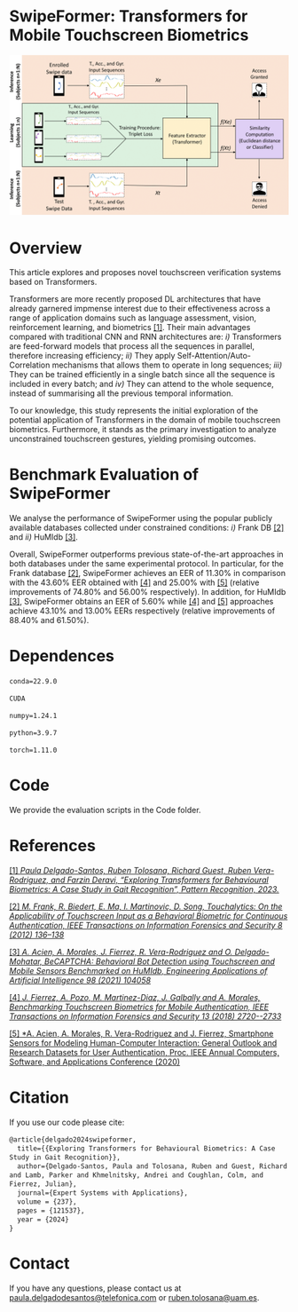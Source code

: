 # SwipeFormer: Transformers for Mobile Touchscreen Biometrics

![Header](./Images/SwipeFormer.png)

<!---# Welcome! 

In this page we provide all the necessary information to replicate the experimental protocol of SwipeFormer, a novel mobile touchscreen verification system based on
Transformers. --->


# Overview

This article explores and proposes novel touchscreen verification systems based on Transformers.

Transformers are more recently proposed DL architectures that have already garnered impmense interest due to their effectiveness across a range of application domains such as language assessment, vision, reinforcement learning, and biometrics [\[1\]](https://www.sciencedirect.com/science/article/pii/S003132032300496X). Their main advantages compared with traditional CNN and RNN architectures are: *i)* Transformers are feed-forward models that process all the sequences in parallel, therefore increasing efficiency; *ii)* They apply Self-Attention/Auto-Correlation mechanisms that allows them to operate in long sequences; *iii)* They can be trained efficiently in a single batch since all the sequence is included in every batch; and *iv)* They can attend to the whole sequence, instead of summarising all the previous temporal information.

To our knowledge, this study represents the initial exploration of the potential application of Transformers in the domain of mobile touchscreen biometrics. Furthermore, it stands as the primary investigation to analyze unconstrained touchscreen gestures, yielding promising outcomes.


# Benchmark Evaluation of SwipeFormer

We analyse the performance of SwipeFormer using the popular publicly available databases collected under constrained conditions: *i)* Frank DB [\[2\]](https://ieeexplore.ieee.org/document/6331527?denied=) and *ii)* HuMIdb [\[3\]](https://www.sciencedirect.com/science/article/pii/S0952197620303274). 

Overall, SwipeFormer outperforms previous state-of-the-art approaches in both databases under the same experimental protocol. In particular, for the Frank database [\[2\]](https://ieeexplore.ieee.org/document/6331527?denied=), SwipeFormer achieves an EER of 11.30\% in comparison with the 43.60\% EER obtained with [\[4\]](https://ieeexplore.ieee.org/document/8353868) and 25.00\% with [\[5\]](https://ieeexplore.ieee.org/document/9202803) (relative improvements of 74.80\% and 56.00\% respectively). In addition, for HuMIdb [\[3\]](https://www.sciencedirect.com/science/article/pii/S0952197620303274), SwipeFormer obtains an EER of 5.60\% while [\[4\]](https://ieeexplore.ieee.org/document/8353868) and [\[5\]](https://ieeexplore.ieee.org/document/9202803) approaches achieve 43.10\% and 13.00\% EERs respectively  (relative improvements of 88.40\% and 61.50\%). 

# Dependences 

`conda=22.9.0`

`CUDA`

`numpy=1.24.1`

`python=3.9.7`

`torch=1.11.0`


# Code

We provide the evaluation scripts in the Code folder. 
<!--We provide the evaluation scripts together with their pre-trained models in this repo. -->



<!---over an evaluation set of *U* = 1000 subjects unseen in the training and validation phases. The metric chosen for evaluation is the Equal Error Rate (EER). 

We consider a fixed number of 15 acquisition sessions per subject. Out of these, we use a variable number of enrolment sessions (*E* = 1, 2, 5, 7, 10) in order to assess the performance adaptation of the system to reduced availability of enrolment data. Additionally, also the experiments are repeated changing the input sequence length, *L* = 30, 50, 70, 100, to evaluate the optimal keystroke sequence length.

The table below reports the results obtained by TypeFormer in comparison with two recently proposed keystroke verification studies. In [\[3\]](https://arxiv.org/abs/2212.13075), a different Transformer-based architecture was proposed as a preliminary version of the current work. In [\[4\]](https://ieeexplore.ieee.org/document/9539873), TypeNet, a Long Short Term Memory Recurrent Neural Network, was proposed.

The results contained in the table are expressed in terms of EER (%), and obtained according to the same experimental protocol, data subjects, and data acquisition sessions (corresponding to Table 2 in [\[1\]](https://arxiv.org/abs/2212.13075)). 

| Sequence Lenght *L* | Model | *E* = 1 | *E* = 2 | *E* = 5 | *E* = 7 | *E* = 10 |
| ---| --- | --- | --- | --- | --- | --- |
| 30 | TypeNet [\[4\]](https://ieeexplore.ieee.org/document/9539873) | 14.20 | 12.50 | 11.30 | 10.90 | 10.50 |
| 30 | **TypeFormer** [\[1\]](https://arxiv.org/abs/2212.13075) | **9.48** | **7.48** | **5.78** | **5.40** | **4.94** |
| 50 | TypeNet [\[4\]](https://ieeexplore.ieee.org/document/9539873) | 12.60 | 10.70 | 9.20 | 8.50 | 8.00 |
| 50 | Preliminary Transformer [\[3\]](https://arxiv.org/abs/2212.13075) | 6.99 | - | 3.84 | - | 3.15 |
| 50 | **TypeFormer** [\[1\]](https://arxiv.org/abs/2212.13075) | **6.17** | **4.57** | **3.25** | **2.86** | **2.54** |
| 70 | TypeNet [\[4\]](https://ieeexplore.ieee.org/document/9539873) | 11.30 | 9.50 | 7.80 | 7.20 | 6.80 |
| 70 | **TypeFormer** [\[1\]](https://arxiv.org/abs/2212.13075) | **6.44** | **5.08** | **3.72** | **3.30** | **2.96** |
| 100 | TypeNet [\[4\]](https://ieeexplore.ieee.org/document/9539873) | 10.70 | 8.90 | 7.30 | 6.60 | 6.30 |
| 100 | **TypeFormer** [\[1\]](https://arxiv.org/abs/2212.13075) | **8.00** | **6.29** | **4.79** | **4.40** | **3.90** |


# Experimental Protocol
The genuine and impostor score distributions are subject-specific. 

For each subject, genuine scores are obtained comparing the number enrolment sessions (*E*) with 5 verification sessions. The Euclidean distances are computed for each of the verification sessions with each of the *E* enrolment sessions, and then values are averaged over the enrolment sessions. Therefore, for each subject there are 5 genuine scores, one for each verification session. 

Concerning the impostor score distribution, for every other subject in the evaluation set, the averaged Euclidean distance value is obtained considering 1 verification session and the above-mentioned 5 enrolment sessions. Consequently, for each subject, there are 999 impostor scores. Based on such distributions, the EER score is calculated per subject, and all EER values are averaged across the entire evaluation set. 

# Data Subjects and Data Acquisition Sessions Used for Evaluation

For each subject, the enrolment sessions are the chosen in a orderly fashion from the first 10 sessions. For *E* = 1, the enrolment session chosen will be the first one. For *E* = 2, the enrolment sessions will be the first two, and so on. The verification sessions selected are always the last 5 sessions out of the 15 sessions per subject considered. 

All data sessions used for evaluation, separated by subject, are reported in the "TypeFormer_benchmark_sessions.json" file uploaded. Each key corresponds to a user identified by their "PARTICIPANT_ID" in the raw data of the Aalto Mobile Keystroke Database. For each user keys, each of the list elements correspond to the "TEST_SECTION_ID" of each of the acquisition sessions in the raw data.--->


# References

[\[1\] *Paula Delgado-Santos, Ruben Tolosana, Richard Guest, Ruben Vera-Rodriguez, and Farzin Deravi, “Exploring Transformers for Behavioural Biometrics: A Case Study in Gait Recognition”, Pattern Recognition, 2023.*](https://www.sciencedirect.com/science/article/pii/S003132032300496X)

[\[2\] *M. Frank, R. Biedert, E. Ma, I. Martinovic, D. Song, Touchalytics: On the Applicability of Touchscreen Input as a Behavioral Biometric for Continuous Authentication, IEEE Transactions on Information Forensics and Security 8 (2012) 136–138*](https://ieeexplore.ieee.org/document/6331527?denied=)

[\[3\] *A. Acien, A. Morales, J. Fierrez, R. Vera-Rodriguez and O. Delgado-Mohatar, BeCAPTCHA: Behavioral Bot Detection using Touchscreen and Mobile Sensors Benchmarked on HuMIdb, Engineering Applications of Artificial Intelligence 98 (2021) 104058*](https://www.sciencedirect.com/science/article/pii/S0952197620303274)

[\[4\] *J. Fierrez, A. Pozo, M. Martinez-Diaz, J. Galbally and A. Morales, Benchmarking Touchscreen Biometrics for Mobile Authentication, IEEE Transactions on Information Forensics and Security 13 (2018) 2720--2733*](https://ieeexplore.ieee.org/document/8353868)

[\[5\] *A. Acien, A. Morales, R. Vera-Rodriguez and J. Fierrez, Smartphone Sensors for Modeling Human-Computer Interaction: General Outlook and Research Datasets for User Authentication, Proc. IEEE Annual Computers, Software, and Applications Conference (2020)](https://ieeexplore.ieee.org/document/9202803)

<!---#[\[4\] *B. Li, W. Cui, W. Wang, L. Zhang, Z. Chen, M. Wu, Two-stream Convolution Augmented Transformer for Human Activity Recognition, in: Proc. AAAI Conference on Artificial Intelligence, 2021*](https://ojs.aaai.org/index.php/AAAI/article/view/16103)

[\[5\] *H. Wu, J. Xu, J. Wang, M. Long, Autoformer: Decomposition Transformers with Auto-Correlation for Long-Term
Series Forecasting, in: Proc. Advances in Neural Information Processing Systems, 2021.*](https://proceedings.neurips.cc/paper_files/paper/2021/file/bcc0d400288793e8bdcd7c19a8ac0c2b-Paper.pdf)

[\[6\] *D. Hutchins, I. Schlag, Y. Wu, E. Dyer, B. Neyshabur, Block-Recurrent Transformers, in: Proc. Advances in Neural Information Processing Systems, 2022*](https://proceedings.neurips.cc/paper_files/paper/2022/file/d6e0bbb9fc3f4c10950052ec2359355c-Paper-Conference.pdf)

[\[7\] *A. Vaswani, N. Shazeer, N. Parmar, J. Uszkoreit, L. Jones, A. N. Gomez, L. Kaiser, I. Polosukhin, Attention is All
you Need, in: Proc. Advances in Neural Information Processing Systems, Vol. 30, 2017*](https://proceedings.neurips.cc/paper_files/paper/2017/file/3f5ee243547dee91fbd053c1c4a845aa-Paper.pdf)--->

# Citation

If you use our code please cite:

```
@article{delgado2024swipeformer,
  title={{Exploring Transformers for Behavioural Biometrics: A Case Study in Gait Recognition}},
  author={Delgado-Santos, Paula and Tolosana, Ruben and Guest, Richard and Lamb, Parker and Khmelnitsky, Andrei and Coughlan, Colm, and Fierrez, Julian},
  journal={Expert Systems with Applications},
  volume = {237},
  pages = {121537},
  year = {2024}
}

```

# Contact

If you have any questions, please contact us at [paula.delgadodesantos@telefonica.com](mailto:paula.delgadodesantos@telefonica.com) or [ruben.tolosana@uam.es](mailto:ruben.tolosana@uam.es).

<!---#**Contact: [paula.delgadodesantos@kent.ac.uk](mailto:paula.delgado-de-santos@kent.ac.uk)**--->
